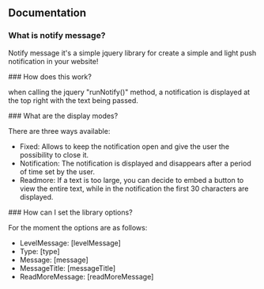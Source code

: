 ## Documentation
### What is notify message?
<p>Notify message it's a simple jquery library for create a simple and light push notification in your website!</p>
### How does this work?
<p>when calling the jquery "runNotify()" method, a notification is displayed at the top right with the text being passed.</p>
### What are the display modes?
<p>There are three ways available:</p>
<ul>
  <li>Fixed: Allows to keep the notification open and give the user the possibility to close it.</li>
  <li>Notification: The notification is displayed and disappears after a period of time set by the user.</li>
  <li>Readmore: If a text is too large, you can decide to embed a button to view the entire text, while in the notification the first 30 characters are displayed.</li>
</ul>
### How can I set the library options?
<p>For the moment the options are as follows:</p>
<ul>
  <li>LevelMessage: [levelMessage]</li>
  <li>Type: [type]</li>
  <li>Message: [message]</li>
  <li>MessageTitle: [messageTitle]</li>
  <li>ReadMoreMessage: [readMoreMessage]</li>
</ul>


